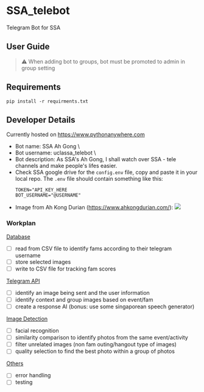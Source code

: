 # SSA_telebot
Telegram Bot for SSA

## User Guide
> ⚠️ When adding bot to groups, bot must be promoted to admin in group setting

## Requirements
```pip install -r requirments.txt```
 
## Developer Details
Currently hosted on https://www.pythonanywhere.com 

- Bot name: SSA Ah Gong \
- Bot username: uclassa_telebot \
- Bot description: As SSA's Ah Gong, I shall watch over SSA - tele channels and make people's lifes easier.
- Check SSA google drive for the `config.env` file, copy and paste it in your local repo. The `.env` file should contain something like this:
  ```
  TOKEN="API_KEY_HERE
  BOT_USERNAME="@USERNAME"
  ```
- Image from Ah Kong Durian (https://www.ahkongdurian.com/):
  <img src="./img/ahgong.png">
  <!-- Please check for copyright conflicts! -->

### Workplan

<u> Database </u>
- [ ] read from CSV file to identify fams according to their telegram username
- [ ] store selected images
- [ ] write to CSV file for tracking fam scores

<u> Telegram API </u>
- [ ] identify an image being sent and the user information
- [ ] identify context and group images based on event/fam
- [ ] create a response AI (bonus: use some singaporean speech generator)

<u> Image Detection </u>
- [ ] facial recognition
- [ ] similarity comparison to identify photos from the same event/activity
- [ ] filter unrelated images (non fam outing/hangout type of images)
- [ ] quality selection to find the best photo within a group of photos

<u> Others </u>
- [ ] error handling
- [ ] testing
